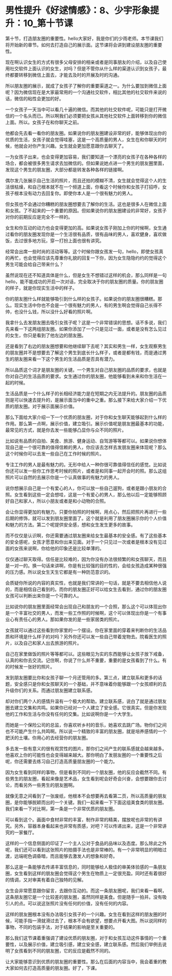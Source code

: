 # 男性提升《好逑情感》：8、少宇形象提升：10_第十节课

第十节，打造朋友圈的重要性。hello大家好，我是你们的少雨老师。本节课我们将开始新的章节。如何去打造自己的展示面。这节课将会讲到建设朋友圈的重要性。

现在啊认识女生的方式有很多父母安排的相亲或者是同事朋友的介绍，以及自己使用社交软件上面认识的女生，对吗？但是不管你从什么样的渠道认识到女孩子，最终都要转移到微信上面去，才能去及时的开展及时的沟通。

所以朋友圈的展示，就成了女孩子了解你的重要渠道之一。为什么要加到微信上面呢？因为微信现在是大家最常用的一个沟通社交软件，相比其他的社交软件来说的话，微信的粘性会更加的好。

一个女孩子一天当中可以看几十遍的微信。而其他的社交软件呢，可能只是打开微信的一个名头而已。所以啊我们必须要把女孩从其他社交软件上面转移到你的微信上面。所以。女孩子在和你聊天之前。

他都会先去看一看你的朋友圈。如果说你的朋友圈建设非常的好，能够体现出你的优质的生活，女孩子就会觉得哇塞，这是一个高质量的男人，女生在和你聊天的时候，他就会对你产生兴趣。女生就会更加愿意跟你去聊天了。

一为女孩子出来，也会变得更加容易，我们要知道一个漂亮的女孩子在各种各样的场合，都会被很多男生请求去加微信的。但如果说她点进一个男生的朋友圈里面，发现这个男生的朋友圈，大部分都是转发各种各样的链接啊。

偶尔发几张展示自己生活的照片，而且还拍的模糊不清，女生就会觉得这个人的生活很枯燥，和自己根本就不在一个频道上面，你看这个时候你和女孩子打招呼，女孩子根本没有动力去回复你。即使你本人是一个很有魅力的男人。

但女孩也不会通过你糟糕的朋友圈想要去了解你的生活。这也是很多人在微信上面和女孩。了不起来的一个重要的原因。但如果说你的朋友圈建设的非常好，女孩子对你的前期反应是完全不一样的。

女生和你互动的动力也会变得更加的高。如果说女孩子刚加上你的时候啊，女生通过看你的朋友圈发现你是一个生活很有品质，很有品味的男人，喜欢健身，喜欢做饭，去过很多地方玩，穿一打扮上面也很有讲究。

经常会出席一些时尚的活动等等。这个时候你跟女孩发一句，hello，即使女孩真的再忙，也会觉得应该先尊重你礼貌的回复一下你，因为女生隐隐约约的觉得这个男生可能会给自己带来什么？

虽然说现在还不知道具体是什么，但是女生不想错过这样的机会，那么同样是一句hello，能不能成功的开启一次对话，完全取决于你的朋友圈的质量。你的朋友圈的样子，就是你现实生活中的样子。

你的朋友圈什么样就能够吸引到什么样的女孩子。如果说你的朋友圈很糟糕。那么。现实生活中你也不会是一个很有魅力的男人，有的男生啊会觉得自己长得不帅，也没什么钱，所以没什么好看的照片啊。

我拿什么去发朋友圈去吸引女孩子呢？这是一个非常错误的思想。话不多说，我们先来看一下这两组朋友圈。如果你添加了一个只是见过一面，或者是没有怎么见过的女生，你只是看到了他左边的朋友圈。

还是看到了右边的朋友圈想要和他继续聊下去呢？其实和男生一样，女生观察男生的朋友圈并不是想要去了解这个男生到底长什么样子，或者是都有钱，而是通过男生的朋友圈来看一下这个男生的生活品质是否具有潜力。

所以品质这个词才是朋友圈的关键。一个男生对自己朋友圈的品质的要求，也就是你对自己的生活品质的要求。女生通过你的朋友圈，他能够看到未来和你生活在一起的时候。

生活品质是一个什么样子的长相经济能力是在短期之内无法提升的。朋友圈的品质则是可以快速去提升的，是展示面当中的重中之重。那么接下来给大家介绍一下优质的朋友圈。对于展示面展示价值。

那么下面给大家介绍一下一个优质的朋友圈，对于你和女生聊天能够起到什么样的作用。那么第一点啊，展示价值，建立吸引。展示价值呢是朋友圈最基本的功能，最常见的方式，就是你去发一些能够凸显你与众不同的照片。

比如说有品质的自拍、美食、旅游、健身运动、自驾游等等都可以。如果说你想体现自己是一个很可靠的值得信赖的男人，你应该去怎样去发朋友圈来体现呢？那么这个时候你可以去发一些自己在工作时候的照片。

专注工作的男人是最有魅力的。无形中给人一种你很可靠值得信任的感觉。比如说你还可以发一些你工作思考时候的照片，或者是和同事一起开会时的照。那么这组照片可以自然的去展示你是一个认真做事的有魅力的男人。

说你想展示自己是一个有爱心的人，你可以放一些自己遛狗，或者是跟小朋友的合照。女生看到这些一定会想哇，这是一个有爱心的男人，那么他以后一定能够照顾好自己和家人，所以小朋友或者是和小动物的合照。

会让你显得更加的有魅力。只要你拍照的时候啊，用点心，然后把照片再进行一些后期的修饰，就可以发到朋友圈里面了。这个就是利用了朋友圈展示你的个人价值和魅力的方法。第二个呢提供安全感，想和女生发生更多的故事。

而不仅仅是认识啊，你还需要通过朋友圈来给女生最基本的安全感。有了这些基本的安全感呢，女孩才愿意和你出来见面。对于一个只见过一次或者是根本没有见过面的女孩来说啊，你给他的印象还是比较单薄的。

仅仅通过聊天取得。信任是比较难的，因为你没有办法很频繁的和女孩聊天，而且是一对一的。换一句话来讲啊，你是有比较强的目的性的，会给女孩造成某种很强的压力感。所以说女生天生它都是有一种防范意识的。

会质疑你所说的内容的真实性，也就是我们常讲的一句话，就是不要去相信他人说的，而是相信自己看到的。而你的朋友圈正好可以给女生去看到，通过你的朋友圈女孩可以判断出来你是一个可靠的人。

比如说你的朋友圈里面经常会出现自己和朋友的一个合照，那么这个可以体现出你是一个丰富社交的男人，而发一些工作照的时候啊，这个可以体现出你是一个有事业心有责任心的男人。那如果你发的是一些家居类的照片。

女孩就可以通过这些看到你家里的一个摆设。你在家里面的穿着来判断你的生活品质和环境是什么样子的对吗？另外你还可以发一些自己带着宠物去。院看医生的照片，以及自己和家人出去旅游的照片。

自己在家里做饭的照片等等都可以。这些眼见为实的东西能够让女孩子放下戒备，认真的和你去交流。记住啊，你说了什么并不重要，重要的是女孩看到了什么。有的时候发一张好的照片。

发到朋友圈要比你和女孩子聊一个月还管用的多。第三点，建立联系和更多的话题，安全感只是你和女孩聊天的一个基础，并不意味着你能够跟一个女孩顺利的去升级你们的关系。而通过朋友圈建立联系感。

却对你们两个人的感情升温有一个极大的帮助。建立联系感，说白了就是通过朋友圈去建立交集和共鸣。如果你已经对一个人建立了安全感。它很真实。但是你发现他的工作和生活与你没有任何的交集。比如说啊你是一个大学生。

而她是一个保险公司的总监，你喜欢听乡村的音乐，她喜欢去跳广场。物你们之间也不可能产生什么共鸣啊。所以说一个精致的丰富的朋友圈，就是培养感情的一个肥沃的土壤。你用心的去经营你的朋友圈。

多去发一些有意义的很有观赏性的图片。那你们之间产生的联系感就会越来越多。他喜欢上你的可能性也会变得越来越大。那你明白了发朋友圈的一个重要性之后呢，你还需要去练习自己打造高质量朋友圈的一个能力。

因为女生看到同样的事物，但是看到不同的一个朋友圈，他的反应会截然不同。有些男生的朋友圈，看起来像是艺术品，女生看到呢会好奇会兴奋，会想要跟你去讨论，而看另外一些男生的朋友圈啊。

就像无意之间看到了一张废纸，他根本不会想要再去看第二页，所以高质量的朋友圈，是你能够脱颖而出的一个关键。我们一起来看一下下面这组美食类的朋友圈。我们来看一下对比啊，第一条是一个非常优质的朋友圈。

可以看到这个。画面中食材非常的丰富，制作非常的精美，摆放呢也非常的有讲究。另外，容器本身看起来也非常有质感，对吧？可以传递出来，这是一个非常讲究的一家餐厅。

这样的一个信息侧面的印证了一个主人公对于食品的品味以及态度。那么除此之外呢，我们还可以看到这张照片的拍摄手法也是非常棒的。有一个非常明显的明暗过渡，远端呢色调昏暗，而且能够去激发人的想象和好奇。

那么这是一条能够去传递丰富信息的，同时能够给人极佳的审美体验感的一条朋友圈，女生看到这样的朋友圈会觉得这个男生在物质上一定很充盈。同时还有着很好的情调，又对审美有着自己独特的见解。

女生会非常愿意跟你留言，去跟你互动的。而这一条朋友圈呢，我们来看一看啊，这条朋友圈它是一个比较差的朋友圈，虽然同样是美食。但是随手一拍并。没有吸引人的点。可以说这张照片没有任何的价值，没有任何的内容。

这样的朋友圈根本没有办法吸引女孩子的一个兴趣。女生在看到这样的朋友圈的时候，可能手指一滑就滑过去了，根本不会有欲望，想要点开看大图。所以说同样的事物，不同的包装手法，对于结果的影响是至关重要的。

那么我们这节课着重强调了建设优质的朋友圈，对于和女孩互动这件事情的一个重要性，以及展示价值，建立吸引感，建立安全感，建立联系感。然后我们举例去说明了女孩看到不同的朋友圈，它的反应是截然不同的。

让大家能够意识到优质的朋友圈的重要性。那么在后面的内容当中，我会着重的教大家如何去打造高质量的朋友圈。好了，下课。

